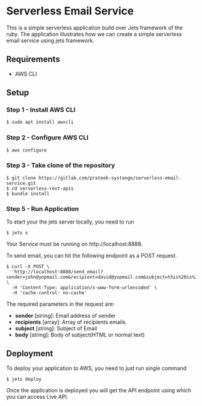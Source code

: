 # Serverless Email Service
This is a simple serverless application build over Jets framework of the ruby. The application illustrates how we can create a simple serverless email service using jets framework.
## Requirements
* AWS CLI

## Setup

### Step 1 - Install AWS CLI
```sh
$ sudo apt install awscli
```

### Step 2 - Configure AWS CLI
```sh
$ aws configure
```
### Step 3 - Take clone of the repository

```ruby_on_rails
$ git clone https://gitlab.com/prateek-systango/serverless-email-service.git
$ cd serverless-rest-apis
$ bundle install
```
### Step 5 - Run Application

To start your the jets server locally, you need to run

```ruby_on_rails
$ jets s
```
Your Service must be running on http://localhost:8888.

To send email, you can hit the following endpoint as a POST request.

```ruby_on_rails
$ curl -X POST \
  'http://localhost:8888/send_email?sender=john@yopmail.com&recipient=david@yopmail.com&subject=this%20is%20the%20test%20subject&htmlbody=%3Ch1%3Ehi,%20David%3C/h1%3E' \
  -H 'Content-Type: application/x-www-form-urlencoded' \
  -H 'cache-control: no-cache'
```
The required parameters in the request are:
* **sender** [string]: Email address of sender
* **recipients** [array]: Array of recipients emails.
* **subject** [string]: Subject of Email
* **body** [string]: Body of subject(HTML or normal text)

## Deployment
To deploy your application to AWS, you need to just run single command

```ruby_on_rails
$ jets deploy
```

Once the application is deployed you will get the API endpoint using which you can access Live API.
